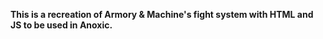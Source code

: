 **This is a recreation of Armory & Machine's fight system with HTML and JS to be used in Anoxic.**  
